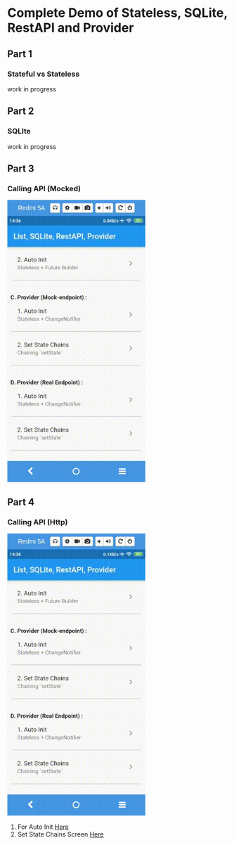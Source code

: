 # Complete Demo of Stateless, SQLite, RestAPI and Provider


## Part 1
### Stateful vs Stateless

work in progress

## Part 2
### SQLIte

work in progress

## Part 3
### Calling API (Mocked)

![Provider Mock](3-provider-mock.gif)

## Part 4
### Calling API (Http)

![Provider Mock](4-provider-http.gif)
1. For Auto Init [Here](https://github.com/ejabu/flutter_sqlite_api_provider/blob/master/lib/d_screen/1_auto_init/auto_init_screen.dart)
2. Set State Chains Screen [Here](https://github.com/ejabu/flutter_sqlite_api_provider/blob/master/lib/d_screen/2_auto_init_chaining/auto_init_screen.dart)